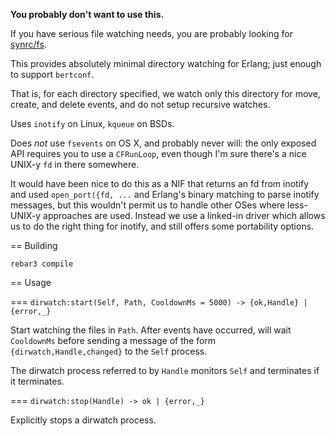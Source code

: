 
**You probably don't want to use this.**

If you have serious file watching needs, you are probably looking for
[synrc/fs](https://github.com/synrc/fs).

This provides absolutely minimal directory watching for Erlang; just
enough to support `bertconf`.

That is, for each directory specified, we watch only this directory
for move, create, and delete events, and do not setup recursive
watches.

Uses `inotify` on Linux, `kqueue` on BSDs.

Does _not_ use `fsevents` on OS X, and probably never will: the only
exposed API requires you to use a `CFRunLoop`, even though I'm sure
there's a nice UNIX-y `fd` in there somewhere.

It would have been nice to do this as a NIF that returns an fd from
inotify and used `open_port({fd, ...` and Erlang's binary matching to
parse inotify messages, but this wouldn't permit us to handle other
OSes where less-UNIX-y approaches are used.  Instead we use a
linked-in driver which allows us to do the right thing for inotify,
and still offers some portability options.

== Building

```
rebar3 compile
```

== Usage

=== `dirwatch:start(Self, Path, CooldownMs = 5000) -> {ok,Handle} | {error,_}`

Start watching the files in `Path`.  After events have occurred, will
wait `CooldownMs` before sending a message of the form
`{dirwatch,Handle,changed}` to the `Self` process.

The dirwatch process referred to by `Handle` monitors `Self` and
terminates if it terminates.

=== `dirwatch:stop(Handle) -> ok | {error,_}`

Explicitly stops a dirwatch process.
